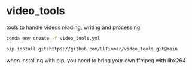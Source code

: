 # video_tools

tools to handle videos reading, writing and processing

```bash
conda env create -f video_tools.yml
```

```bash
pip install git+https://github.com/ElTinmar/video_tools.git@main
```

when installing with pip, you need to bring your own ffmpeg with libx264
